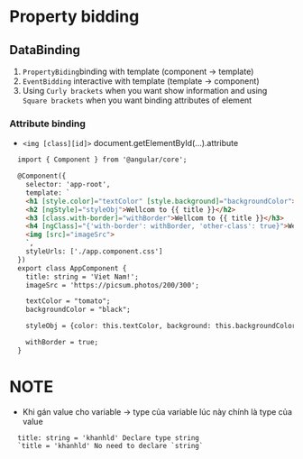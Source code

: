# Property bidding

## DataBinding  
  1. `PropertyBiding`binding with template (component -> template)
  2. `EventBidding` interactive with template (template -> component)
  3. Using `Curly brackets` when you want show information and using `Square brackets` when you want binding attributes of element
  
### Attribute binding 
  - `<img [class][id]>` document.getElementById(...).attribute

  ```HTML
    import { Component } from '@angular/core';

    @Component({
      selector: 'app-root',
      template: `
      <h1 [style.color]="textColor" [style.background]="backgroundColor">Wellcom to {{ title }}</h1>
      <h2 [ngStyle]="styleObj">Wellcom to {{ title }}</h2>
      <h3 [class.with-border]="withBorder">Wellcom to {{ title }}</h3>
      <h4 [ngClass]="{'with-border': withBorder, 'other-class': true}">Wellcom to {{ title }}</h4>
      <img [src]="imageSrc">
      `,
      styleUrls: ['./app.component.css']
    })
    export class AppComponent {
      title: string = 'Viet Nam!';
      imageSrc = 'https://picsum.photos/200/300';

      textColor = "tomato";
      backgroundColor = "black";

      styleObj = {color: this.textColor, background: this.backgroundColor};

      withBorder = true;
    }

  ```

# NOTE
  - Khi gán value cho variable -> type của variable lúc này chính là type của value 
  
  ```
    title: string = 'khanhld' Declare type string
    `title = 'khanhld' No need to declare `string`
  ```
